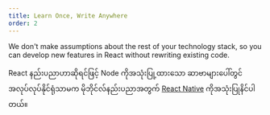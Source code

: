 ```yaml
---
title: Learn Once, Write Anywhere
order: 2
---
```


We don't make assumptions about the rest of your technology stack, so you can develop new features in React without rewriting existing code.

React နည်းပညာဟာဆိုရင်ဖြင့် Node ကိုအသုံးပြု့ထားသော  ဆာဗာများပေါ်တွင် အလုပ်လုပ်နိုင်ရုံသာမက မိုဘိုင်လ်နည်းပညာအတွက် [React Native](https://reactnative.dev/) ကိုအသုံးပြုနိင်ပါတယ်။
